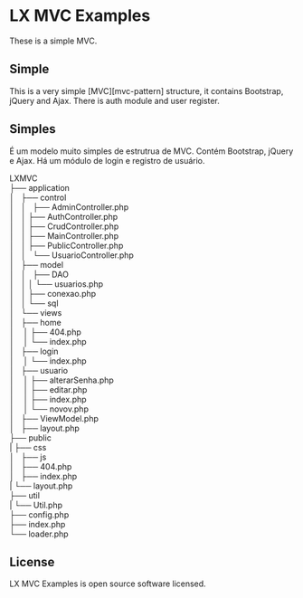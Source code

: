 # LX MVC Examples

These is a simple MVC.


## Simple

This is a very simple [MVC][mvc-pattern] structure, it contains Bootstrap, jQuery and Ajax.
There is auth module and user register.

## Simples

É um modelo muito simples de estrutrua de MVC. Contém Bootstrap, jQuery e Ajax.
Há um módulo de login e registro de usuário.



LXMVC <br/>
├── application<br/>
│   ├── control<br/>
│   │   ├── AdminController.php<br/>
│   │   ├── AuthController.php<br/>
│   │   ├── CrudController.php<br/>
│   │   ├── MainController.php<br/>
│   │   ├── PublicController.php<br/>
│   │   └── UsuarioController.php<br/>
│   ├── model<br/>
│   │   ├── DAO<br/>
│   │   │   └── usuarios.php<br/>
│   │   ├── conexao.php<br/>
│   │   └── sql<br/>
│   └── views<br/>
│       ├── home<br/>
│       │   ├── 404.php<br/>
│       │   └── index.php<br/>
│       ├── login<br/>
│       │   └── index.php<br/>
│       ├── usuario<br/>
│       │   ├── alterarSenha.php<br/>
│       │   ├── editar.php<br/>
│       │   ├── index.php<br/>
│       │   └── novov.php<br/>
│       ├── ViewModel.php<br/>
│       ├── layout.php<br/>
├── public<br/>
|    ├── css<br/>
│    ├── js<br/>
│    ├── 404.php<br/>
│    ├── index.php<br/>
|    └── layout.php<br/>
├── util<br/>
|    └── Util.php<br/>
├── config.php<br/>
├── index.php<br/>
└── loader.php<br/>

## License

LX MVC Examples is open source software licensed. 

